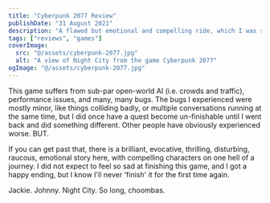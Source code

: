 ```yaml
---
title: "Cyberpunk 2077 Review"
publishDate: "31 August 2021"
description: "A flawed but emotional and compelling ride, which I was sad to say goodbye to."
tags: ["reviews", "games"]
coverImage:
  src: "@/assets/cyberpunk-2077.jpg"
  alt: "A view of Night City from the game Cyberpunk 2077"
ogImage: "@/assets/cyberpunk-2077.jpg"
---
```


This game suffers from sub-par open-world AI (i.e. crowds and traffic), performance issues, and many, many bugs. The bugs I experienced were mostly minor, like things colliding badly, or multiple conversations running at the same time, but I did once have a quest become un-finishable until I went back and did something different. Other people have obviously experienced worse. BUT.

If you can get past that, there is a brilliant, evocative, thrilling, disturbing, raucous, emotional story here, with compelling characters on one hell of a journey. I did not expect to feel so sad at finishing this game, and I got a happy ending, but I know I'll never 'finish' it for the first time again.

Jackie. Johnny. Night City. So long, choombas.
